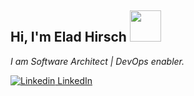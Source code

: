 <h2> Hi, I'm Elad Hirsch <img src="https://media.giphy.com/media/mGcNjsfWAjY5AEZNw6/giphy.gif" width="50"></h2>

*I am Software Architect | DevOps enabler.*

[![Linkedin](https://i.stack.imgur.com/gVE0j.png) LinkedIn](https://www.linkedin.com/in/eladhirsch/)
&nbsp;
